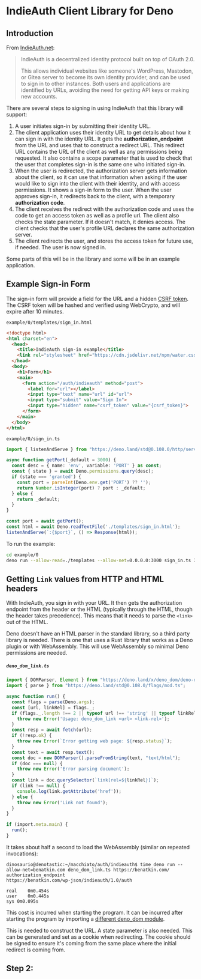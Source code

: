 # IndieAuth Client Library for Deno

## Introduction

From [IndieAuth.net][indieauth]:

> IndieAuth is a decentralized identity protocol built on top of OAuth 2.0.
>
> This allows individual websites like someone's WordPress, Mastodon, or
> Gitea server to become its own identity provider, and can be used to sign
> in to other instances. Both users and applications are identified by URLs,
> avoiding the need for getting API keys or making new accounts.

There are several steps to signing in using IndieAuth that this library
will support:

1. A user initiates sign-in by submitting their identity URL.
2. The client application uses their identity URL to get details about how
   it can sign in with the identity URL. It gets the **authorization_endpoint**
   from the URL and uses that to construct a redirect URL. This redirect
   URL contains the URL of the client as well as any permissions being
   requested. It also contains a scope parameter that is used to check
   that the user that completes sign-in is the same one who initiated
   sign-in.
3. When the user is redirected, the authorization server gets information
   about the client, so it can use that information when asking if the user
   would like to sign into the client with their identity, and with access
   permissions. It shows a sign-in form to the user. When the user approves
   sign-in, it redirects back to the client, with a temporary
   **authorization code**.
4. The client receives the redirect with the authorization code and uses
   the code to get an access token as well as a profile url. The client
   also checks the state parameter. If it doesn't match, it denies access.
   The client checks that the user's profile URL declares the same
   authorization server.
5. The client redirects the user, and stores the access token for future use,
   if needed. The user is now signed in.

Some parts of this will be in the library and some will be in an example
application.

## Example Sign-in Form

The sign-in form will provide a field for the URL and a hidden
[CSRF token](https://laravel.com/docs/8.x/csrf). The CSRF token will be
hashed and verified using WebCrypto, and will expire after 10 minutes.

`example/0/templates/sign_in.html`

```html
<!doctype html>
<html charset="en">
  <head>
    <title>IndieAuth sign-in example</title>
    <link rel="stylesheet" href="https://cdn.jsdelivr.net/npm/water.css@2/out/water.css">
  </head>
  <body>
    <h1>Form</h1>
    <main>
      <form action="/auth/indieauth" method="post">
        <label for="url"></label>
        <input type="text" name="url" id="url">
        <input type="submit" value="Sign In">
        <input type="hidden" name="csrf_token" value="{csrf_token}">
      </form>
    </main>
  </body>
</html>
```

`example/0/sign_in.ts`

```ts
import { listenAndServe } from "https://deno.land/std@0.108.0/http/server.ts";

async function getPort(_default = 3000) {
  const desc = { name: 'env', variable: 'PORT' } as const;
  const { state } = await Deno.permissions.query(desc);
  if (state === 'granted') {
    const port = parseInt(Deno.env.get('PORT') ?? '');
    return Number.isInteger(port) ? port : _default;
  } else {
    return _default;
  }
}

const port = await getPort();
const html = await Deno.readTextFile('./templates/sign_in.html');
listenAndServe(`:{$port}`, () => Response(html));
```

To run the example:

```bash
cd example/0
deno run --allow-read=./templates --allow-net=0.0.0.0:3000 sign_in.ts 3000
```

## Getting `Link` values from HTTP and HTML headers

With IndieAuth, you sign in with your URL. It then gets the authorization endpoint from the header or the
HTML (typically through the HTML, though the header takes precedence).
This means that it needs to parse the `<link>` out of the HTML.

Deno doesn't have an HTML parser in the standard library, so a third
party library is needed. There is one that uses a Rust library that
works as a Deno plugin or with WebAssembly. This will use WebAssembly
so minimal Deno permissions are needed.

##### `deno_dom_link.ts`

```ts
import { DOMParser, Element } from "https://deno.land/x/deno_dom/deno-dom-wasm.ts";
import { parse } from "https://deno.land/std@0.108.0/flags/mod.ts";

async function run() {
  const flags = parse(Deno.args);
  const [url, linkRel] = flags._;
  if (flags._.length !== 2 || typeof url !== 'string' || typeof linkRel !== 'string') {
    throw new Error('Usage: deno_dom_link <url> <link-rel>');
  }
  const resp = await fetch(url);
  if (!resp.ok) {
    throw new Error(`Error getting web page: ${resp.status}`);
  }
  const text = await resp.text();
  const doc = new DOMParser().parseFromString(text, "text/html");
  if (doc === null) {
    throw new Error('Error parsing document');
  }
  const link = doc.querySelector(`link[rel=${linkRel}]`);
  if (link !== null) {
    console.log(link.getAttribute('href'));
  } else {
    throw new Error('Link not found');
  }
}

if (import.meta.main) {
  run();
}
```

It takes about half a second to load the WebAssembly (similar on repeated invocations):

```
dinosaurio@denotastic:~/macchiato/auth/indieauth$ time deno run --allow-net=benatkin.com deno_dom_link.ts https://benatkin.com/ authorization_endpoint
https://benatkin.com/wp-json/indieauth/1.0/auth

real	0m0.454s
user	0m0.445s
sys	0m0.095s
```

This cost is incurred when starting the program. It can be incurred after starting
the program by importing a [different deno_dom module][deno-dom-noinit].

This is needed to construct the URL. A state parameter is also needed. This can be
generated and set as a cookie when redirecting. The cookie should be signed to
ensure it's coming from the same place where the initial redirect is coming from.

## Step 2: 

[indieauth]: https://indieauth.net/
[deno-dom-noinit]: https://deno.land/x/deno_dom@v0.1.15-alpha/deno-dom-wasm-noinit.ts